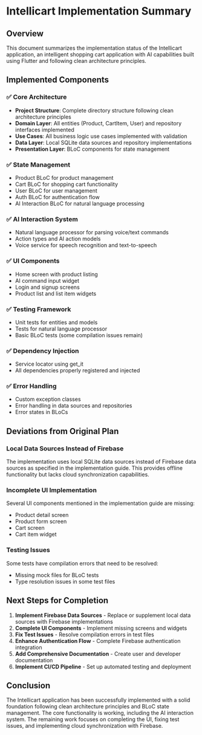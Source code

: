 # Intellicart Implementation Summary

## Overview
This document summarizes the implementation status of the Intellicart application, an intelligent shopping cart application with AI capabilities built using Flutter and following clean architecture principles.

## Implemented Components

### ✅ Core Architecture
- **Project Structure**: Complete directory structure following clean architecture principles
- **Domain Layer**: All entities (Product, CartItem, User) and repository interfaces implemented
- **Use Cases**: All business logic use cases implemented with validation
- **Data Layer**: Local SQLite data sources and repository implementations
- **Presentation Layer**: BLoC components for state management

### ✅ State Management
- Product BLoC for product management
- Cart BLoC for shopping cart functionality
- User BLoC for user management
- Auth BLoC for authentication flow
- AI Interaction BLoC for natural language processing

### ✅ AI Interaction System
- Natural language processor for parsing voice/text commands
- Action types and AI action models
- Voice service for speech recognition and text-to-speech

### ✅ UI Components
- Home screen with product listing
- AI command input widget
- Login and signup screens
- Product list and list item widgets

### ✅ Testing Framework
- Unit tests for entities and models
- Tests for natural language processor
- Basic BLoC tests (some compilation issues remain)

### ✅ Dependency Injection
- Service locator using get_it
- All dependencies properly registered and injected

### ✅ Error Handling
- Custom exception classes
- Error handling in data sources and repositories
- Error states in BLoCs

## Deviations from Original Plan

### Local Data Sources Instead of Firebase
The implementation uses local SQLite data sources instead of Firebase data sources as specified in the implementation guide. This provides offline functionality but lacks cloud synchronization capabilities.

### Incomplete UI Implementation
Several UI components mentioned in the implementation guide are missing:
- Product detail screen
- Product form screen
- Cart screen
- Cart item widget

### Testing Issues
Some tests have compilation errors that need to be resolved:
- Missing mock files for BLoC tests
- Type resolution issues in some test files

## Next Steps for Completion

1. **Implement Firebase Data Sources** - Replace or supplement local data sources with Firebase implementations
2. **Complete UI Components** - Implement missing screens and widgets
3. **Fix Test Issues** - Resolve compilation errors in test files
4. **Enhance Authentication Flow** - Complete Firebase authentication integration
5. **Add Comprehensive Documentation** - Create user and developer documentation
6. **Implement CI/CD Pipeline** - Set up automated testing and deployment

## Conclusion

The Intellicart application has been successfully implemented with a solid foundation following clean architecture principles and BLoC state management. The core functionality is working, including the AI interaction system. The remaining work focuses on completing the UI, fixing test issues, and implementing cloud synchronization with Firebase.
